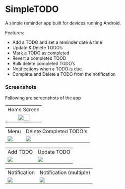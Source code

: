 # SimpleTODO
A simple reminder app built for devices running Android.

Features:
- Add a TODO and set a reminder date & time
- Update & Delete TODO’s
- Mark a TODO as completed
- Revert a completed TOOD
- Bulk delete completed TODO’s
- Notifications when a TODO is due
- Complete and Delete a TODO from the notification


### Screenshots
Following are screenshots of the app

<table>
<tr>
<td>Home Screen</td>
</tr>
<tr>
<td align="center"><img src='http://imgur.com/BgjQf2O.png' width='60%' height='60%'></td>
</tr>
</table>

<table>
<tr>
<td>Menu</td>
<td>Delete Completed TODO's</td>
</tr>
<tr>
<td><img src='http://imgur.com/IJvcSbo.png'></td>
<td><img src='http://imgur.com/HmP6RLE.png'></td>
</tr>
</table>

<table>
<tr>
<td>Add TODO</td>
<td>Update TODO</td>
</tr>
<tr>
<td><img src='http://imgur.com/t04lKfT.png'></td>
<td><img src='http://imgur.com/c6Xr7Lp.png'></td>
</tr>
</table>

<table>
<tr>
<td>Notification</td>
<td>Notification (multiple)</td>
</tr>
<tr>
<td><img src='http://imgur.com/VXqvi2v.png'></td>
<td><img src='http://imgur.com/DTBFZYB.png'></td>
</tr>
</table>
